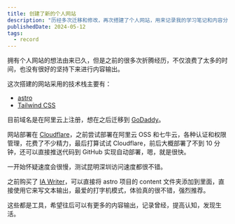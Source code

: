 ```yaml
---
title: 创建了新的个人网站
description: "历经多次迁移和修改，再次搭建了个人网站，用来记录我的学习笔记和内容分享。希望可以用内容输出的方式不断提升自己，持续学习。"
publishedDate: 2024-05-12
tags:
  - record
---
```


拥有个人网站的想法由来已久，但是之前的很多次折腾经历，不仅浪费了太多的时间，也没有很好的坚持下来进行内容输出。

这次搭建的网站采用的技术栈主要有：

- [astro](https://astro.build)
- [Tailwind CSS](https://tailwindcss.com)

目前域名是在阿里云上注册，想在之后迁移到 [GoDaddy](https://www.godaddy.com/)。

网站部署在 [Cloudflare](https://www.cloudflare.com/zh-cn/)，之前尝试部署在阿里云 OSS 和七牛云，各种认证和权限管理，花费了不少精力，最后打算试试 Cloudflare，前后大概部署了不到 10 分钟，还可以直接推送代码到 GitHub 实现自动部署，嗯，就是很快。

一开始怀疑速度会很慢，测试昆明深圳访问速度都很不错。

之前购买了 [IA Writer](https://ia.net/writer)，可以直接将 astro 项目的 content 文件夹添加到里面，直接使用它来写文本输出，最爱的打字机模式，体验真的很不错，强烈推荐。

这些都是工具，希望往后可以有更多的内容输出，记录曾经，提高认知，发现生活。
